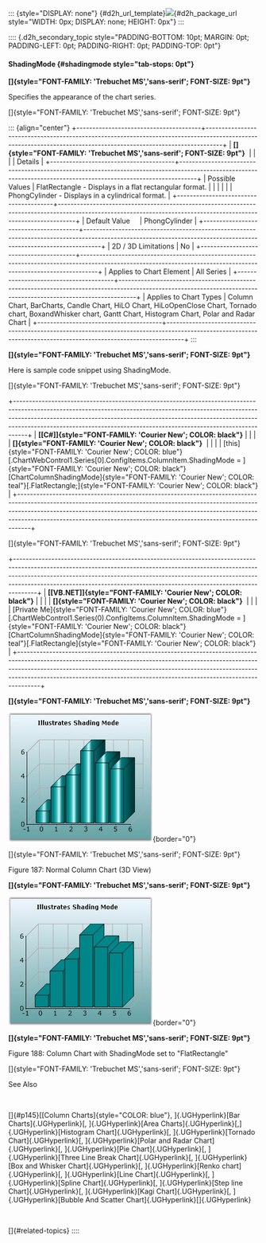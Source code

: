 ::: {style="DISPLAY: none"}
[](ms-xhelp:///?Id=d2h_url_template){#d2h_url_template}![](!package_url!){#d2h_package_url style="WIDTH: 0px; DISPLAY: none; HEIGHT: 0px"}
:::

:::: {.d2h_secondary_topic style="PADDING-BOTTOM: 10pt; MARGIN: 0pt; PADDING-LEFT: 0pt; PADDING-RIGHT: 0pt; PADDING-TOP: 0pt"}
#### ShadingMode {#shadingmode style="tab-stops: 0pt"}

**[]{style="FONT-FAMILY: 'Trebuchet MS','sans-serif'; FONT-SIZE: 9pt"}** 

Specifies the appearance of the chart series.                 

[]{style="FONT-FAMILY: 'Trebuchet MS','sans-serif'; FONT-SIZE: 9pt"} 

::: {align="center"}
+---------------------------------------+-----------------------------------------------------------------------------------------------------------------------------------------------------------------+
| **[]{style="FONT-FAMILY: 'Trebuchet MS','sans-serif'; FONT-SIZE: 9pt"}**                                                                                                                                |
|                                                                                                                                                                                                         |
| Details                                                                                                                                                                                                 |
+---------------------------------------+-----------------------------------------------------------------------------------------------------------------------------------------------------------------+
| Possible Values                       | FlatRectangle - Displays in a flat rectangular format.                                                                                                          |
|                                       |                                                                                                                                                                 |
|                                       | PhongCylinder - Displays in a cylindrical format.                                                                                                               |
+---------------------------------------+-----------------------------------------------------------------------------------------------------------------------------------------------------------------+
| Default Value                         | PhongCylinder                                                                                                                                                   |
+---------------------------------------+-----------------------------------------------------------------------------------------------------------------------------------------------------------------+
| 2D / 3D Limitations                   | No                                                                                                                                                              |
+---------------------------------------+-----------------------------------------------------------------------------------------------------------------------------------------------------------------+
| Applies to Chart Element              | All Series                                                                                                                                                      |
+---------------------------------------+-----------------------------------------------------------------------------------------------------------------------------------------------------------------+
| Applies to Chart Types                | Column Chart, BarCharts, Candle Chart, HiLO Chart, HiLoOpenClose Chart, Tornado chart, BoxandWhisker chart, Gantt Chart, Histogram Chart, Polar and Radar Chart |
+---------------------------------------+-----------------------------------------------------------------------------------------------------------------------------------------------------------------+
:::

**[]{style="FONT-FAMILY: 'Trebuchet MS','sans-serif'; FONT-SIZE: 9pt"}** 

Here is sample code snippet using ShadingMode.

[]{style="FONT-FAMILY: 'Trebuchet MS','sans-serif'; FONT-SIZE: 9pt"} 

+----------------------------------------------------------------------------------------------------------------------------------------------------------------------------------------------------------------------------------------------------------------------------------------------------------------------------+
| **[\[C#\]]{style="FONT-FAMILY: 'Courier New'; COLOR: black"}**                                                                                                                                                                                                                                                             |
|                                                                                                                                                                                                                                                                                                                            |
| **[]{style="FONT-FAMILY: 'Courier New'; COLOR: black"}**                                                                                                                                                                                                                                                                   |
|                                                                                                                                                                                                                                                                                                                            |
| [this]{style="FONT-FAMILY: 'Courier New'; COLOR: blue"}[.ChartWebControl1.Series\[0\].ConfigItems.ColumnItem.ShadingMode = ]{style="FONT-FAMILY: 'Courier New'; COLOR: black"}[ChartColumnShadingMode]{style="FONT-FAMILY: 'Courier New'; COLOR: teal"}[.FlatRectangle;]{style="FONT-FAMILY: 'Courier New'; COLOR: black"} |
+----------------------------------------------------------------------------------------------------------------------------------------------------------------------------------------------------------------------------------------------------------------------------------------------------------------------------+

[]{style="FONT-FAMILY: 'Trebuchet MS','sans-serif'; FONT-SIZE: 9pt"} 

+-------------------------------------------------------------------------------------------------------------------------------------------------------------------------------------------------------------------------------------------------------------------------------------------------------------------------------+
| **[\[VB.NET\]]{style="FONT-FAMILY: 'Courier New'; COLOR: black"}**                                                                                                                                                                                                                                                            |
|                                                                                                                                                                                                                                                                                                                               |
| **[]{style="FONT-FAMILY: 'Courier New'; COLOR: black"}**                                                                                                                                                                                                                                                                      |
|                                                                                                                                                                                                                                                                                                                               |
| [Private Me]{style="FONT-FAMILY: 'Courier New'; COLOR: blue"}[.ChartWebControl1.Series(0).ConfigItems.ColumnItem.ShadingMode = ]{style="FONT-FAMILY: 'Courier New'; COLOR: black"}[ChartColumnShadingMode]{style="FONT-FAMILY: 'Courier New'; COLOR: teal"}[.FlatRectangle]{style="FONT-FAMILY: 'Courier New'; COLOR: black"} |
+-------------------------------------------------------------------------------------------------------------------------------------------------------------------------------------------------------------------------------------------------------------------------------------------------------------------------------+

**[]{style="FONT-FAMILY: 'Trebuchet MS','sans-serif'; FONT-SIZE: 9pt"}** 

![](ImagesExt/image64_193.jpg){border="0"}

[]{style="FONT-FAMILY: 'Trebuchet MS','sans-serif'; FONT-SIZE: 9pt"} 

Figure 187: Normal Column Chart (3D View)

**[]{style="FONT-FAMILY: 'Trebuchet MS','sans-serif'; FONT-SIZE: 9pt"}** 

![](ImagesExt/image64_194.jpg){border="0"}

**[]{style="FONT-FAMILY: 'Trebuchet MS','sans-serif'; FONT-SIZE: 9pt"}** 

Figure 188: Column Chart with ShadingMode set to \"FlatRectangle\"

[]{style="FONT-FAMILY: 'Trebuchet MS','sans-serif'; FONT-SIZE: 9pt"} 

See Also

 

[]{#p145}[[Column Charts]{style="COLOR: blue"}, ]{.UGHyperlink}[Bar Charts]{.UGHyperlink}[, ]{.UGHyperlink}[Area Charts]{.UGHyperlink}[,]{.UGHyperlink}[Histogram Chart]{.UGHyperlink}[, ]{.UGHyperlink}[Tornado Chart]{.UGHyperlink}[, ]{.UGHyperlink}[Polar and Radar Chart]{.UGHyperlink}[, ]{.UGHyperlink}[Pie Chart]{.UGHyperlink}[, ]{.UGHyperlink}[Three Line Break Chart]{.UGHyperlink}[, ]{.UGHyperlink}[Box and Whisker Chart]{.UGHyperlink}[, ]{.UGHyperlink}[Renko chart]{.UGHyperlink}[, ]{.UGHyperlink}[Line Chart]{.UGHyperlink}[, ]{.UGHyperlink}[Spline Chart]{.UGHyperlink}[, ]{.UGHyperlink}[Step line Chart]{.UGHyperlink}[, ]{.UGHyperlink}[Kagi Chart]{.UGHyperlink}[, ]{.UGHyperlink}[Bubble And Scatter Chart]{.UGHyperlink}[]{.UGHyperlink}

 

[]{#related-topics}
::::
